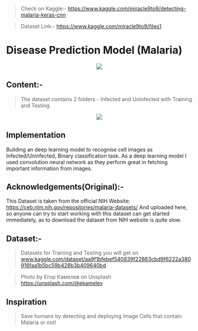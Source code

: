 > Check on Kaggle:- https://www.kaggle.com/miracle9to9/detecting-malaria-keras-cnn

> Dataset Link:- https://www.kaggle.com/miracle9to9/files1

# Disease Prediction Model (Malaria)

<p align="center">
  <img src="https://bp3.blogger.com/_EX0XIqwdGyY/SBr1XP7PFPI/AAAAAAAABzg/W9ZwW9_MLmM/s400/plasmodium_falciparum+cycle.jpg" />
</p>

## Content:-
  >The dataset contains 2 folders - Infected and Uninfected with Training and Testing.
  
<p align="center">
  <img src="https://lh3.googleusercontent.com/TmA1U5C7lzXZ5i0P9Y6t3owgKw8lA1rC7w8VdifTB3DWK64kqG0Vi0QaR1F74rQatWrYPduu-HvocIyMXxhjqYHL1x-a5MaQr6jqzy18JG9OEhSIgJh8h1dpSF8aIYgOPo1Y1VBFV_6dXJ6yo3JjZqT0wrw9twAJhTebmzHlAu7HZnAQBH-hlA407ftONLLMnwgx8fOgeWMPGEz0k64WlofysLPY5i_V123LDd-BsYeBEqX0nsmgAcF9tEB2ahXk99N0cIKOuet3LM93nOZc2avGT0PNRAOUF4RoQv8SP5PtQPc1qfds4hpj5K_kGkFqk3t6SmRCMEkHrArzaSZLltTW7tKKOlPCcuhFpYO1C8E5Dt_Ci9CPohZTZ-fk5WWIEnh__GCdplKP_1gVYNCX0O-7rWgKbMi5gg0NGMlNwPYJmd6kYx6vlKVLyiTTpGQhPV3ORskyoVhiUXdG9CZzyH55FYaQ_yhmC4AOAtEP6CcTqRQ2FGI6mfSAzYnFzs0cKYjHXxFD7ultnn37PN7t3CsDTAvnKygezjy9XjjVlCW3IPwElH1NCLt7RWAnrLSnAq2MdRUfyAqNZLEhPGydUlPpcRzIeDfdYhFusgahU3YQFKzrEXlkrxEhaWB06mR1EpAXWM6P8ifO0MjrcX4zxmYBGcFhbS7mPHNIVRUL7YVY6xnkrne7AexJVcCj=w1000-h621-no?authuser=0" />
</p>

## Implementation
  Building an deep learning model to recognise cell images as Infected/Uninfected, Binary classification task. As a deep learning model I used convolution neural network as they perform great in fetching important information from images.

## Acknowledgements(Original):-
  This Dataset is taken from the official NIH Website: https://ceb.nlm.nih.gov/repositories/malaria-datasets/ And uploaded here, so anyone can try to start working with this dataset can get started immediately, as to download the dataset from NIH website is quite slow.

## Dataset:-
 >Datasets for Training and Testing you will get on www.kaggle.com/dataset/aa9f1bfebef540839f22863cbd9f6222a380916faa1b5bc59b428b3b409640bd
 

 >Photo by Егор Камелев on Unsplash https://unsplash.com/@ekamelev
 
## Inspiration
>Save humans by detecting and deploying Image Cells that contain Malaria or not!
